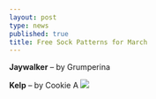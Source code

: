 ```yaml
---
layout: post
type: news
published: true
title: Free Sock Patterns for March
---
```


**Jaywalker** – by Grumperina

**Kelp** – by Cookie A
![]({{site.baseurl}}/news/img/kelp.jpg)
